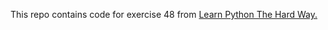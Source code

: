 This repo contains code for exercise 48 from [Learn Python The Hard Way.](https://learnpythonthehardway.org)
